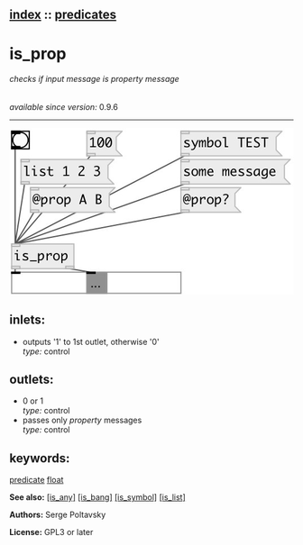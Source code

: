 [index](index.html) :: [predicates](category_predicates.html)
---

# is_prop

###### checks if input message is *property* message

*available since version:* 0.9.6

---




[![example](../examples/img/is_prop.jpg)](../examples/pd/is_prop.pd)









## inlets:

* outputs &#39;1&#39; to 1st outlet, otherwise &#39;0&#39;<br>
_type:_ control



## outlets:

* 0 or 1<br>
_type:_ control
* passes only *property* messages<br>
_type:_ control



## keywords:

[predicate](keywords/predicate.html)
[float](keywords/float.html)



**See also:**
[\[is_any\]](is_any.html)
[\[is_bang\]](is_bang.html)
[\[is_symbol\]](is_symbol.html)
[\[is_list\]](is_list.html)




**Authors:** Serge Poltavsky




**License:** GPL3 or later





